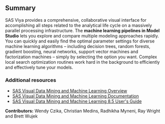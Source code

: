 ## Summary
SAS Viya provides a comprehensive, collaborative visual interface for accomplishing all steps related to the analytical life cycle on a massively parallel processing infrastructure. The **machine learning pipelines in Model Studio** lets you explore and compare multiple modeling approaches rapidly. You can quickly and easily find the optimal parameter settings for diverse machine learning algorithms – including decision trees, random forests, gradient boosting, neural networks, support vector machines and factorization machines – simply by selecting the option you want. Complex local search optimization routines work hard in the background to efficiently and effectively tune your models.

### Additional resources
- [SAS Visual Data Mining and Machine Learning Overview](https://www.sas.com/en_us/software/visual-data-mining-machine-learning.html)
- [SAS Visual Data Mining and Machine Learning Documentation](http://support.sas.com/documentation/prod-p/vdmml/index.html)
- [SAS Visual Data Mining and Machine Learning 8.5 User's Guide](https://https://go.documentation.sas.com/doc/en/vdmmlcdc/v_013/vdmmlug/titlepage.htm)

**Contributors:** Wendy Czika, Christian Medins, Radhikha Myneni, Ray Wright and Brett Wujek
